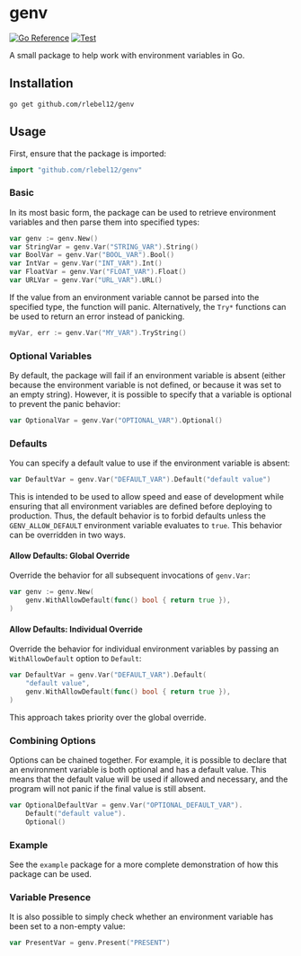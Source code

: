 # genv
[![Go Reference](https://pkg.go.dev/badge/github.com/rlebel12/genv.svg)](https://pkg.go.dev/github.com/rlebel12/genv)
[![Test](https://github.com/rlebel12/genv/actions/workflows/test.yml/badge.svg)](https://github.com/rlebel12/genv/actions/workflows/test.yml)

A small package to help work with environment variables in Go.

## Installation
```console
go get github.com/rlebel12/genv
```

## Usage

First, ensure that the package is imported:
```go
import "github.com/rlebel12/genv"
```

### Basic
In its most basic form, the package can be used to retrieve environment variables and then parse them into specified types:

```go
var genv := genv.New()
var StringVar = genv.Var("STRING_VAR").String()
var BoolVar = genv.Var("BOOL_VAR").Bool()
var IntVar = genv.Var("INT_VAR").Int()
var FloatVar = genv.Var("FLOAT_VAR").Float()
var URLVar = genv.Var("URL_VAR").URL()
```

If the value from an environment variable cannot be parsed into the specified type, the function will panic. Alternatively, the `Try*` functions can be used to return an error instead of panicking.
```go
myVar, err := genv.Var("MY_VAR").TryString()
```

### Optional Variables
By default, the package will fail if an environment variable is absent (either because the environment variable is not defined, or because it was set to an empty string). However, it is possible to specify that a variable is optional to prevent the panic behavior:

```go
var OptionalVar = genv.Var("OPTIONAL_VAR").Optional()
```

### Defaults
You can specify a default value to use if the environment variable is absent:

```go
var DefaultVar = genv.Var("DEFAULT_VAR").Default("default value")
```

This is intended to be used to allow speed and ease of development while ensuring that all environment variables are defined before deploying to production. Thus, the default behavior is to forbid defaults unless the `GENV_ALLOW_DEFAULT` environment variable evaluates to `true`. This behavior can be overridden in two ways.

#### Allow Defaults: Global Override

Override the behavior for all subsequent invocations of `genv.Var`:

```go
var genv := genv.New(
    genv.WithAllowDefault(func() bool { return true }),
)
```

#### Allow Defaults: Individual Override

Override the behavior for individual environment variables by passing an `WithAllowDefault` option to `Default`:
    
```go
var DefaultVar = genv.Var("DEFAULT_VAR").Default(
    "default value",
    genv.WithAllowDefault(func() bool { return true }),
)
```

This approach takes priority over the global override.

### Combining Options
Options can be chained together. For example, it is possible to declare that an environment variable is both
optional and has a default value. This means that the default value will be used if allowed and necessary, and the program
will not panic if the final value is still absent.

```go
var OptionalDefaultVar = genv.Var("OPTIONAL_DEFAULT_VAR").
    Default("default value").
    Optional()
```

### Example
See the `example` package for a more complete demonstration of how this package can be used.

### Variable Presence
It is also possible to simply check whether an environment variable has been set to a non-empty value:

```go
var PresentVar = genv.Present("PRESENT")
```